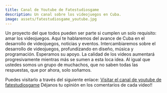 ```yaml
---
title: Canal de Youtube de Fatestudiosgame 
description: Un canal sobre los videojuegos en Cuba.  
image: assets/fatestudiosgame_youtube.jpg
---
```


Un proyecto del que todos pueden ser parte si cumplen un solo requisito: amar los videojuegos. Aquí te hablaremos del avance de Cuba en el desarrollo de videojuegos, noticias y eventos. Intercambiaremos sobre el desarrollo de videojuegos, profundizando en diseño, música y programación. Esperamos su apoyo. La calidad de los videos aumentará progresivamente mientras más se sumen a esta loca idea. Al igual que ustedes somos un grupo de muchachos, que no saben todas las respuestas, que por ahora, solo soñamos. 

Puedes visitarlo a través del siguiente enlace:
[Visitar el canal de youtube de fatestudiosgame](https://www.youtube.com/c/fatestudiosgame)
Déjanos tu opinión en los comentarios de cada video!!